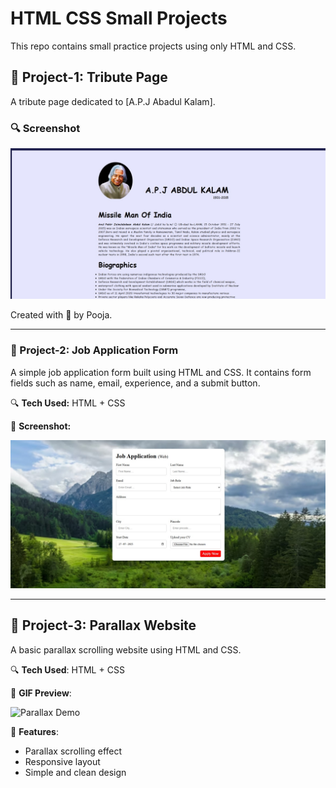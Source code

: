 
# HTML CSS Small Projects

This repo contains small practice projects using only HTML and CSS.

## 📁 Project-1: Tribute Page

A tribute page dedicated to [A.P.J Abadul Kalam].

### 🔍 Screenshot

![Tribute Page Screenshot](Project-1/tribute-page.jpg)

Created with 💙 by Pooja.


---

### 📁 Project-2: Job Application Form

A simple job application form built using HTML and CSS. It contains form fields such as name, email, experience, and a submit button.

🔍 **Tech Used:** HTML + CSS

📸 **Screenshot:**

![Job Application Form](./Project-2/JobApplicationForm.jpg)


---

## 📁 Project-3: Parallax Website

A basic parallax scrolling website using HTML and CSS.

🔍 **Tech Used**: HTML + CSS

📸 **GIF Preview**:

![Parallax Demo](Project-3/images/parallax.gif)

🎯 **Features**:
- Parallax scrolling effect
- Responsive layout
- Simple and clean design
